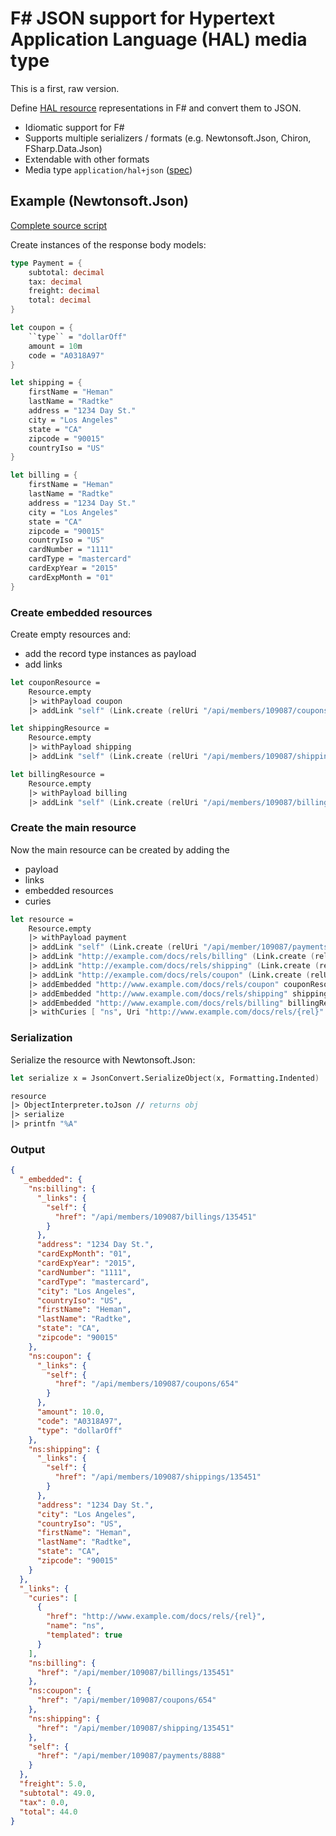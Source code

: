 # F# JSON support for Hypertext Application Language (HAL) media type

This is a first, raw version.

Define [HAL resource](http://stateless.co/hal_specification.html) representations in F# and convert them to JSON.

* Idiomatic support for F#
* Supports multiple serializers / formats (e.g. Newtonsoft.Json, Chiron, FSharp.Data.Json)
* Extendable with other formats
* Media type `application/hal+json` ([spec](http://stateless.co/hal_specification.html))

## Example (Newtonsoft.Json)

[Complete source script](https://github.com/battermann/halsharp/blob/master/Script.fsx)

Create instances of the response body models:

```fsharp
type Payment = {
    subtotal: decimal
    tax: decimal
    freight: decimal
    total: decimal
}

let coupon = {
    ``type`` = "dollarOff"
    amount = 10m
    code = "A0318A97"
}

let shipping = {
    firstName = "Heman"
    lastName = "Radtke"
    address = "1234 Day St."
    city = "Los Angeles"
    state = "CA"
    zipcode = "90015"
    countryIso = "US"
}

let billing = {
    firstName = "Heman"
    lastName = "Radtke"
    address = "1234 Day St."
    city = "Los Angeles"
    state = "CA"
    zipcode = "90015"
    countryIso = "US"
    cardNumber = "1111"
    cardType = "mastercard"
    cardExpYear = "2015"
    cardExpMonth = "01"
}
```

### Create embedded resources

Create empty resources and:

* add the record type instances as payload
* add links

```fsharp
let couponResource =
    Resource.empty
    |> withPayload coupon
    |> addLink "self" (Link.create (relUri "/api/members/109087/coupons/654"))

let shippingResource =
    Resource.empty
    |> withPayload shipping
    |> addLink "self" (Link.create (relUri "/api/members/109087/shippings/135451"))

let billingResource =
    Resource.empty
    |> withPayload billing
    |> addLink "self" (Link.create (relUri "/api/members/109087/billings/135451"))
```

### Create the main resource

Now the main resource can be created by adding the

* payload
* links
* embedded resources
* curies

```fsharp
let resource =
    Resource.empty
    |> withPayload payment
    |> addLink "self" (Link.create (relUri "/api/member/109087/payments/8888"))
    |> addLink "http://example.com/docs/rels/billing" (Link.create (relUri "/api/member/109087/billings/135451"))
    |> addLink "http://example.com/docs/rels/shipping" (Link.create (relUri "/api/member/109087/shipping/135451"))
    |> addLink "http://example.com/docs/rels/coupon" (Link.create (relUri "/api/member/109087/coupons/654"))
    |> addEmbedded "http://www.example.com/docs/rels/coupon" couponResource
    |> addEmbedded "http://www.example.com/docs/rels/shipping" shippingResource
    |> addEmbedded "http://www.example.com/docs/rels/billing" billingResource
    |> withCuries [ "ns", Uri "http://www.example.com/docs/rels/{rel}" ]
```

### Serialization

Serialize the resource with Newtonsoft.Json:

```fsharp
let serialize x = JsonConvert.SerializeObject(x, Formatting.Indented)

resource
|> ObjectInterpreter.toJson // returns obj
|> serialize
|> printfn "%A"
```

### Output

```json
{
  "_embedded": {
    "ns:billing": {
      "_links": {
        "self": {
          "href": "/api/members/109087/billings/135451"
        }
      },
      "address": "1234 Day St.",
      "cardExpMonth": "01",
      "cardExpYear": "2015",
      "cardNumber": "1111",
      "cardType": "mastercard",
      "city": "Los Angeles",
      "countryIso": "US",
      "firstName": "Heman",
      "lastName": "Radtke",
      "state": "CA",
      "zipcode": "90015"
    },
    "ns:coupon": {
      "_links": {
        "self": {
          "href": "/api/members/109087/coupons/654"
        }
      },
      "amount": 10.0,
      "code": "A0318A97",
      "type": "dollarOff"
    },
    "ns:shipping": {
      "_links": {
        "self": {
          "href": "/api/members/109087/shippings/135451"
        }
      },
      "address": "1234 Day St.",
      "city": "Los Angeles",
      "countryIso": "US",
      "firstName": "Heman",
      "lastName": "Radtke",
      "state": "CA",
      "zipcode": "90015"
    }
  },
  "_links": {
    "curies": [
      {
        "href": "http://www.example.com/docs/rels/{rel}",
        "name": "ns",
        "templated": true
      }
    ],
    "ns:billing": {
      "href": "/api/member/109087/billings/135451"
    },
    "ns:coupon": {
      "href": "/api/member/109087/coupons/654"
    },
    "ns:shipping": {
      "href": "/api/member/109087/shipping/135451"
    },
    "self": {
      "href": "/api/member/109087/payments/8888"
    }
  },
  "freight": 5.0,
  "subtotal": 49.0,
  "tax": 0.0,
  "total": 44.0
}
```
